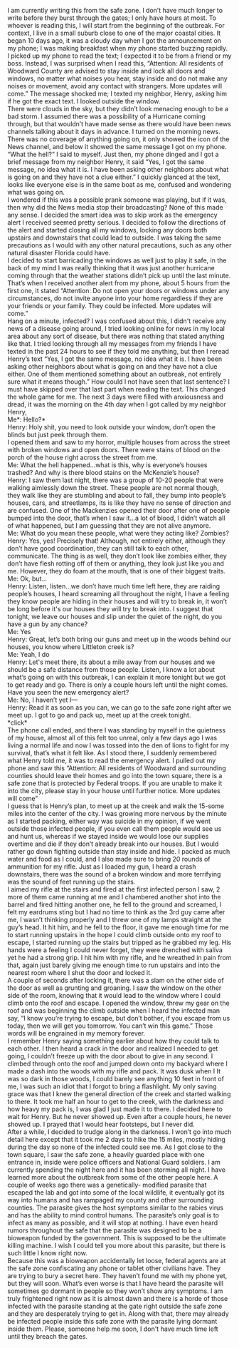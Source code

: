 I am currently writing this from the safe zone. I don’t have much longer to write before they burst through the gates; I only have hours at most. To whoever is reading this, I will start from the beginning of the outbreak. For context, I live in a small suburb close to one of the major coastal cities. It began 10 days ago, it was a cloudy day when I got the announcement on my phone; I was making breakfast when my phone started buzzing rapidly.  
I picked up my phone to read the text; I expected it to be from a friend or my boss. Instead, I was surprised when I read this, “Attention: All residents of Woodward County are advised to stay inside and lock all doors and windows, no matter what noises you hear, stay inside and do not make any noises or movement, avoid any contact with strangers. More updates will come.” The message shocked me; I texted my neighbor, Henry, asking him if he got the exact text. I looked outside the window.  
There were clouds in the sky, but they didn’t look menacing enough to be a bad storm. I assumed there was a possibility of a Hurricane coming through, but that wouldn’t have made sense as there would have been news channels talking about it days in advance. I turned on the morning news. There was no coverage of anything going on, it only showed the icon of the News channel, and below it showed the same message I got on my phone. “What the hell?” I said to myself. Just then, my phone dinged and I got a brief message from my neighbor Henry, it said “Yes, I got the same message, no idea what it is. I have been asking other neighbors about what is going on and they have not a clue either.” I quickly glanced at the text, looks like everyone else is in the same boat as me, confused and wondering what was going on.  
I wondered if this was a possible prank someone was playing, but if it was, then why did the News media stop their broadcasting? None of this made any sense. I decided the smart idea was to skip work as the emergency alert I received seemed pretty serious. I decided to follow the directions of the alert and started closing all my windows, locking any doors both upstairs and downstairs that could lead to outside. I was taking the same precautions as I would with any other natural precautions, such as any other natural disaster Florida could have.  
I decided to start barricading the windows as well just to play it safe, in the back of my mind I was really thinking that it was just another hurricane coming through that the weather stations didn’t pick up until the last minute. That’s when I received another alert from my phone, about 5 hours from the first one, it stated “Attention: Do not open your doors or windows under any circumstances, do not invite anyone into your home regardless if they are your friends or your family. They could be infected. More updates will come.”  
Hang on a minute, infected? I was confused about this, I didn't receive any news of a disease going around, I tried looking online for news in my local area about any sort of disease, but there was nothing that stated anything like that. I tried looking through all my messages from my friends I have texted in the past 24 hours to see if they told me anything, but then I reread Henry’s text “Yes, I got the same message, no idea what it is. I have been asking other neighbors about what is going on and they have not a clue either. One of them mentioned something about an outbreak, not entirely sure what it means though.” How could I not have seen that last sentence? I must have skipped over that last part when reading the text. This changed the whole game for me. The next 3 days were filled with anxiousness and dread, it was the morning on the 4th day when I got called by my neighbor Henry,  
Me\*: Hello?\*  
Henry: Holy shit, you need to look outside your window, don’t open the blinds but just peek through them.  
I opened them and saw to my horror, multiple houses from across the street with broken windows and open doors. There were stains of blood on the porch of the house right across the street from me.  
Me: What the hell happened…what is this, why is everyone’s houses trashed? And why is there blood stains on the McKenzie’s house?  
Henry: I saw them last night, there was a group of 10-20 people that were walking aimlessly down the street. These people are not normal though, they walk like they are stumbling and about to fall, they bump into people’s houses, cars, and streetlamps, its is like they have no sense of direction and are confused. One of the Mackenzies opened their door after one of people bumped into the door, that’s when I saw it…a lot of blood, I didn’t watch all of what happened, but I am guessing that they are not alive anymore.  
Me: What do you mean these people, what were they acting like? Zombies?  
Henry: Yes, yes! Precisely that! Although, not entirely either, although they don’t have good coordination, they can still talk to each other, communicate. The thing is as well, they don’t look like zombies either, they don’t have flesh rotting off of them or anything, they look just like you and me. However, they do foam at the mouth, that is one of their biggest traits.  
Me: Ok, but…  
Henry: Listen, listen…we don’t have much time left here, they are raiding people’s houses, I heard screaming all throughout the night, I have a feeling they know people are hiding in their houses and will try to break in, it won’t be long before it's our houses they will try to break into. I suggest that tonight, we leave our houses and slip under the quiet of the night, do you have a gun by any chance?  
Me: Yes  
Henry: Great, let’s both bring our guns and meet up in the woods behind our houses, you know where Littleton creek is?  
Me: Yeah, I do  
Henry: Let's meet there, its about a mile away from our houses and we should be a safe distance from those people. Listen, I know a lot about what’s going on with this outbreak, I can explain it more tonight but we got to get ready and go. There is only a couple hours left until the night comes. Have you seen the new emergency alert?  
Me: No, I haven’t yet I—  
Henry: Read it as soon as you can, we can go to the safe zone right after we meet up. I got to go and pack up, meet up at the creek tonight.  
\*click\*  
The phone call ended, and there I was standing by myself in the quietness of my house, almost all of this felt too unreal, only a few days ago I was living a normal life and now I was tossed into the den of lions to fight for my survival, that’s what it felt like. As I stood there, I suddenly remembered what Henry told me, it was to read the emergency alert. I pulled out my phone and saw this “Attention: All residents of Woodward and surrounding counties should leave their homes and go into the town square, there is a safe zone that is protected by Federal troops. If you are unable to make it into the city, please stay in your house until further notice. More updates will come”  
I guess that is Henry’s plan, to meet up at the creek and walk the 15-some miles into the center of the city. I was growing more nervous by the minute as I started packing, either way was suicide in my opinion, if we went outside those infected people, if you even call them people would see us and hunt us, whereas if we stayed inside we would lose our supplies overtime and die if they don’t already break into our houses. But I would rather go down fighting outside than stay inside and hide. I packed as much water and food as I could, and I also made sure to bring 20 rounds of ammunition for my rifle. Just as I loaded my gun, I heard a crash downstairs, there was the sound of a broken window and more terrifying was the sound of feet running up the stairs.  
I aimed my rifle at the stairs and fired at the first infected person I saw, 2 more of them came running at me and I chambered another shot into the barrel and fired hitting another one, he fell to the ground and screamed, I felt my eardrums sting but I had no time to think as the 3rd guy came after me, I wasn’t thinking properly and I threw one of my lamps straight at the guy’s head. It hit him, and he fell to the floor, it gave me enough time for me to start running upstairs in the hope I could climb outside onto my roof to escape, I started running up the stairs but tripped as he grabbed my leg. His hands were a feeling I could never forget, they were drenched with saliva yet he had a strong grip. I hit him with my rifle, and he wreathed in pain from that, again just barely giving me enough time to run upstairs and into the nearest room where I shut the door and locked it.  
A couple of seconds after locking it, there was a slam on the other side of the door as well as grunting and groaning. I saw the window on the other side of the room, knowing that it would lead to the window where I could climb onto the roof and escape. I opened the window, threw my gear on the roof and was beginning the climb outside when I heard the infected man say, “I know you’re trying to escape, but don’t bother, if you escape from us today, then we will get you tomorrow. You can’t win this game.” Those words will be engrained in my memory forever.  
I remember Henry saying something earlier about how they could talk to each other. I then heard a crack in the door and realized I needed to get going, I couldn’t freeze up with the door about to give in any second. I climbed through onto the roof and jumped down onto my backyard where I made a dash into the woods with my rifle and pack. It was dusk when I It was so dark in those woods, I could barely see anything 10 feet in front of me, I was such an idiot that I forgot to bring a flashlight. My only saving grace was that I knew the general direction of the creek and started walking to there. It took me half an hour to get to the creek, with the darkness and how heavy my pack is, I was glad I just made it to there. I decided here to wait for Henry. But he never showed up. Even after a couple hours, he never showed up. I prayed that I would hear footsteps, but I never did.  
After a while, I decided to trudge along in the darkness. I won’t go into much detail here except that it took me 2 days to hike the 15 miles, mostly hiding during the day so none of the infected could see me. As I got close to the town square, I saw the safe zone, a heavily guarded place with one entrance in, inside were police officers and National Guard soldiers. I am currently spending the night here and it has been storming all night. I have learned more about the outbreak from some of the other people here. A couple of weeks ago there was a genetically- modified parasite that escaped the lab and got into some of the local wildlife, it eventually got its way into humans and has rampaged my county and other surrounding counties. The parasite gives the host symptoms similar to the rabies virus and has the ability to mind control humans. The parasite’s only goal is to infect as many as possible, and it will stop at nothing. I have even heard rumors throughout the safe that the parasite was designed to be a bioweapon funded by the government. This is supposed to be the ultimate killing machine. I wish I could tell you more about this parasite, but there is such little I know right now.  
Because this was a bioweapon accidentally let loose, federal agents are at the safe zone confiscating any phone or tablet other civilians have. They are trying to bury a secret here. They haven’t found me with my phone yet, but they will soon. What’s even worse is that I have heard the parasite will sometimes go dormant in people so they won’t show any symptoms. I am truly frightened right now as it is almost dawn and there is a horde of those infected with the parasite standing at the gate right outside the safe zone and they are desperately trying to get in. Along with that, there may already be infected people inside this safe zone with the parasite lying dormant inside them. Please, someone help me soon, I don't have much time left until they breach the gates.